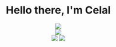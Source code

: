 <h1 align="center">Hello there, I'm Celal</h1>

<div align="center">
    <img src="https://media.discordapp.net/attachments/959490630919262248/959532367729549382/zyro-image.png">
</div>

<div align="center">
    <a href="https://discord.com/users/571651448761352212" alt="Discord Profile"><img src="https://lanyard-profile-readme.vercel.app/api/571651448761352212"></a>
</div>

<div align="center">
    <a href="https://discord.link/ttz6dJ9CCz" alt="Discord Server"><img src="https://shields.io/badge/Discord-black?style=for-the-badge&logo=discord"></a>
    <a href="https://instagram.com/celalcakmakr1" alt="Instagram"><img src="https://shields.io/badge/Instagram-black?style=for-the-badge&logo=instagram"></a>
</div>
